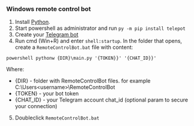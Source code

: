 ### Windows remote control bot ###

1. Install [Python](https://www.python.org/downloads/).
2. Start powershell as administrator and run `py -m pip install telepot`
3. Create your [Telegram bot](https://core.telegram.org/bots)
4. Run cmd (Win+R) and enter `shell:startup`. In the folder that opens, create a `RemoteControlBot.bat` file with content:
```shell script
powershell pythonw {DIR}\main.py '{TOKEN}}' '{CHAT_ID}}'
```
Where:
- {DIR} - folder with RemoteControlBot files. for example C:\Users\<username>\RemoteControlBot
- {TOKEN} - your bot token
- {CHAT_ID} - your Telegram account chat_id (optional param to secure your connection)
5. Doubleclick `RemoteControlBot.bat`
